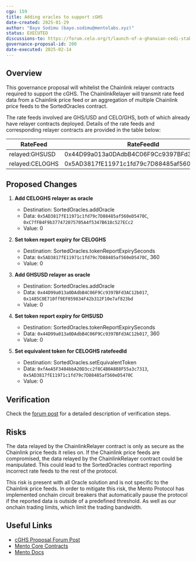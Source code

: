 ```yaml
---
cgp: 159
title: Adding oracles to support cGHS
date-created: 2025-01-29
author: "Bayo Sodimu (bayo.sodimu@mentolabs.xyz)"
status: EXECUTED
discussions-to: https://forum.celo.org/t/launch-of-a-ghanaian-cedi-stablecoin-cghs/9289
governance-proposal-id: 200
date-executed: 2025-02-14
---
```


## Overview

This governance proposal will whitelist the Chainlink relayer contracts required to support the cGHS. The ChainlinkRelayer will transmit rate feed data from a Chainlink price feed or an aggregation of multiple Chainlink price feeds to the SortedOracles contract.

The rate feeds involved are GHS/USD and CELO/GHS, both of which already have relayer contracts deployed. Details of the rate feeds and corresponding relayer contracts are provided in the table below:

| RateFeed        | RateFeedId                                 | Relayer Contract                                                                                                                  |
| --------------- | ------------------------------------------ | --------------------------------------------------------------------------------------------------------------------------------- |
| relayed:GHSUSD  | 0x44D99a013a0DAdbB4C06F9Cc9397BFd3AC12b017 | [0x1485C0E710ff9EF059834F42b312F10e7af823bd](https://celoscan.io/address/0x1485C0E710ff9EF059834F42b312F10e7af823bd#readContract) |
| relayed:CELOGHS | 0x5AD3817fE11971c1fd79c7D88485af560eD5470C | [0xC7fFB4F9b377472075705A4f5347B618c527ECc2](https://celoscan.io/address/0xC7fFB4F9b377472075705A4f5347B618c527ECc2#readContract) |

## Proposed Changes

1. **Add CELOGHS relayer as oracle**

   - Destination: SortedOracles.addOracle
   - Data: `0x5AD3817fE11971c1fd79c7D88485af560eD5470C`, `0xC7fFB4F9b377472075705A4f5347B618c527ECc2`
   - Value: 0

2. **Set token report expiry for CELOGHS**

   - Destination: SortedOracles.tokenReportExpirySeconds
   - Data: `0x5AD3817fE11971c1fd79c7D88485af560eD5470C`, 360
   - Value: 0

3. **Add GHSUSD relayer as oracle**

   - Destination: SortedOracles.addOracle
   - Data: `0x44D99a013a0DAdbB4C06F9Cc9397BFd3AC12b017`, `0x1485C0E710ff9EF059834F42b312F10e7af823bd`
   - Value: 0

4. **Set token report expiry for GHSUSD**

   - Destination: SortedOracles.tokenReportExpirySeconds
   - Data: `0x44D99a013a0DAdbB4C06F9Cc9397BFd3AC12b017`, 360
   - Value: 0

5. **Set equivalent token for CELOGHS ratefeedId**

   - Destination: SortedOracles.setEquivalentToken
   - Data: `0xfAeA5F3404bbA20D3cc2f8C4B0A888F55a3c7313`, `0x5AD3817fE11971c1fd79c7D88485af560eD5470C`
   - Value: 0

## Verification

Check the [forum post](https://forum.celo.org/t/draft-launch-of-a-ghanaian-cedi-stablecoin-cghs/9289) for a detailed description of verification steps.

## Risks

The data relayed by the ChainlinkRelayer contract is only as secure as the Chainlink price feeds it relies on. If the Chainlink price feeds are compromised, the data relayed by the ChainlinkRelayer contract could be manipulated. This could lead to the SortedOracles contract reporting incorrect rate feeds to the rest of the protocol.

This risk is present with all Oracle solution and is not specific to the Chainlink price feeds. In order to mitigate this risk, the Mento Protocol has implemented onchain circuit breakers that automatically pause the protocol if the reported data is outside of a predefined threshold. As well as our onchain trading limits, which limit the trading bandwidth.

## Useful Links

- [cGHS Proposal Forum Post](https://forum.celo.org/t/draft-launch-of-a-ghanaian-cedi-stablecoin-cghs/9289)
- [Mento Core Contracts](https://github.com/mento-protocol/mento-core)
- [Mento Docs](https://docs.mento.org)
